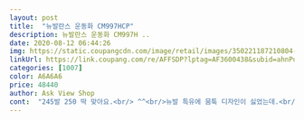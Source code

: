 ```yaml
---
layout: post 
title:  "뉴발란스 운동화 CM997HCP" 
description: 뉴발란스 운동화 CM997H ..
date: 2020-08-12 06:44:26 
img: https://static.coupangcdn.com/image/retail/images/350221187210804-da159738-c5d8-4070-9503-f981a7995ca1.jpg 
linkUrl: https://link.coupang.com/re/AFFSDP?lptag=AF3600438&subid=ahnPublicAsk&pageKey=1736364223&itemId=2955551807&vendorItemId=70894320084&traceid=V0-113-f5d50c609f5ffa08 
categories: [1007] 
color: A6A6A6 
price: 48440 
author: Ask View Shop 
cont:  "245발 250 딱 맞아요.<br/> ^^<br/>뉴발 특유에 뭄툭 디자인이 싫었는데.<br/> 이녀석은 실물이 더 예쁘네요<br/>뉴발은  처음 신어봄 .<br/> 헐.<br/> 아주 편한 녀석 입니다<br/>딸아이가  나이키 아디 리복  그중 아디만 거의 신어서<br/>좋아요<br/>" 
---
```

